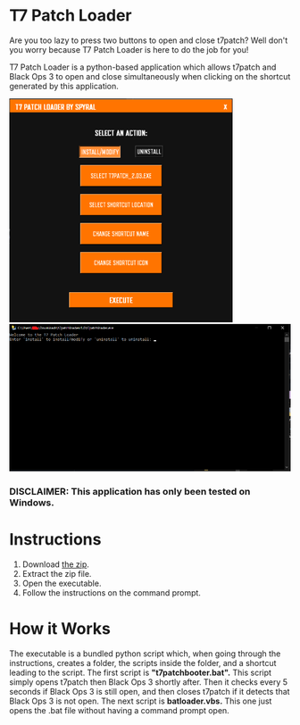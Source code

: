 # T7 Patch Loader
Are you too lazy to press two buttons to open and close t7patch? Well don't you worry because T7 Patch Loader is here to do the job for you!

T7 Patch Loader is a python-based application which allows t7patch and Black Ops 3 to open and close simultaneously when clicking on the shortcut generated by this application.

<img src="/guiscreenshot.png" width="400" > <img src="/noguiscreenshot.png" width="600" >

### DISCLAIMER: This application has only been tested on Windows.

# Instructions
1. Download [the zip](https://github.com/notspyral/t7patchloader/releases/tag/Current).
2. Extract the zip file.
3. Open the executable.
4. Follow the instructions on the command prompt.

# How it Works

The executable is a bundled python script which, when going through the instructions, creates a folder, the scripts inside the folder, and a shortcut leading to the script. The first script is **"t7patchbooter.bat".** This script simply opens t7patch then Black Ops 3 shortly after. Then it checks every 5 seconds if Black Ops 3 is still open, and then closes t7patch if it detects that Black Ops 3 is not open. The next script is **batloader.vbs.** This one just opens the .bat file without having a command prompt open.
